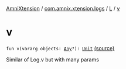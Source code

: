 [AmniXtension](../../index.md) / [com.amnix.xtension.logs](../index.md) / [L](index.md) / [v](./v.md)

# v

`fun v(vararg objects: `[`Any`](https://kotlinlang.org/api/latest/jvm/stdlib/kotlin/-any/index.html)`?): `[`Unit`](https://kotlinlang.org/api/latest/jvm/stdlib/kotlin/-unit/index.html) [(source)](https://github.com/AmniX/AmniXTension/tree/master/AmniXtension/src/main/java/com/amnix/xtension/logs/L.kt#L85)

Similar of Log.v but with many params

